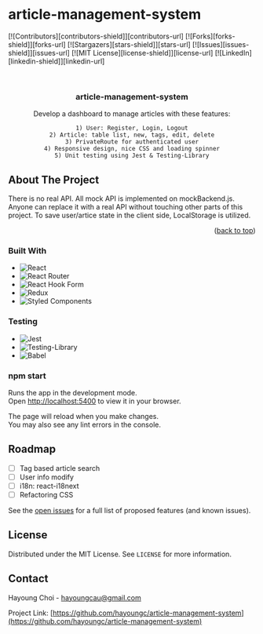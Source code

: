 # article-management-system

<a name="readme-top"></a>

<!-- PROJECT SHIELDS -->
<!--
*** I'm using markdown "reference style" links for readability.
*** Reference links are enclosed in brackets [ ] instead of parentheses ( ).
*** See the bottom of this document for the declaration of the reference variables
*** for contributors-url, forks-url, etc. This is an optional, concise syntax you may use.
*** https://www.markdownguide.org/basic-syntax/#reference-style-links
-->

[![Contributors][contributors-shield]][contributors-url]
[![Forks][forks-shield]][forks-url]
[![Stargazers][stars-shield]][stars-url]
[![Issues][issues-shield]][issues-url]
[![MIT License][license-shield]][license-url]
[![LinkedIn][linkedin-shield]][linkedin-url]

<br />
<div align="center">

<h3 align="center">article-management-system</h3>
  <p>
    Develop a dashboard to manage articles with these features:
    
    1) User: Register, Login, Logout
    2) Article: table list, new, tags, edit, delete
    3) PrivateRoute for authenticated user
    4) Responsive design, nice CSS and loading spinner
    5) Unit testing using Jest & Testing-Library
  </p>
</div>

<!-- TABLE OF CONTENTS -->
<!-- <details>
  <summary>Table of Contents</summary>
  <ol>
    <li><a href="#about-the-project">About The Project</a></li>
    <li><a href="#built-with">Built With</a></li>
    <li><a href="#testing">Testing</a></li>
    <li><a href="#npmstart">npm start</a></li>
    <li><a href="#roadmap">Roadmap</a></li>
    <li><a href="#license">License</a></li>
    <li><a href="#contact">Contact</a></li>
  </ol>
</details> -->

<!-- ABOUT THE PROJECT -->

## About The Project

There is no real API. All mock API is implemented on mockBackend.js.
Anyone can replace it with a real API without touching other parts of this project.
To save user/artice state in the client side, LocalStorage is utilized.

<p align="right">(<a href="#readme-top">back to top</a>)</p>

<!-- BUILT WITH -->

### Built With

- ![React](https://img.shields.io/badge/react-%2320232a.svg?style=for-the-badge&logo=react&logoColor=%2361DAFB)
- ![React Router](https://img.shields.io/badge/React_Router-CA4245?style=for-the-badge&logo=react-router&logoColor=white)
- ![React Hook Form](https://img.shields.io/badge/React%20Hook%20Form-%23EC5990.svg?style=for-the-badge&logo=reacthookform&logoColor=white)
- ![Redux](https://img.shields.io/badge/redux-%23593d88.svg?style=for-the-badge&logo=redux&logoColor=white)
- ![Styled Components](https://img.shields.io/badge/styled--components-DB7093?style=for-the-badge&logo=styled-components&logoColor=white)

<!-- TESTING -->

### Testing

- ![Jest](https://img.shields.io/badge/-jest-%23C21325?style=for-the-badge&logo=jest&logoColor=white)
- ![Testing-Library](https://img.shields.io/badge/-TestingLibrary-%23E33332?style=for-the-badge&logo=testing-library&logoColor=white)
- ![Babel](https://img.shields.io/badge/Babel-F9DC3e?style=for-the-badge&logo=babel&logoColor=black)

<!-- NPMSTART -->

### npm start

Runs the app in the development mode.\
Open [http://localhost:5400](http://localhost:5400) to view it in your browser.

The page will reload when you make changes.\
You may also see any lint errors in the console.

<!-- ROADMAP -->

## Roadmap

- [ ] Tag based article search
- [ ] User info modify
- [ ] i18n: react-i18next
- [ ] Refactoring CSS

See the [open issues](https://github.com/hayoungc/article-management-system/issues) for a full list of proposed features (and known issues).

<!-- LICENSE -->

## License

Distributed under the MIT License. See `LICENSE` for more information.

<!-- CONTACT -->

## Contact

Hayoung Choi - hayoungcau@gmail.com

Project Link: [https://github.com/hayoungc/article-management-system](https://github.com/hayoungc/article-management-system)

